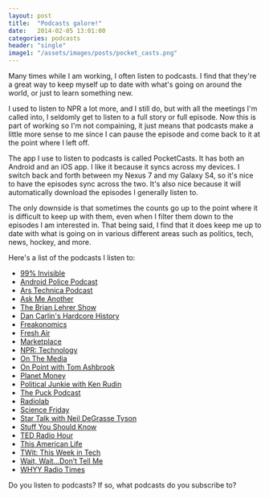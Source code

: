 ```yaml
---
layout: post
title:  "Podcasts galore!"
date:   2014-02-05 13:01:00
categories: podcasts
header: "single"
image1: "/assets/images/posts/pocket_casts.png"
---
```


Many times while I am working, I often listen to podcasts. I find that they're a great way to keep myself up to date with what's going on around the world, or just to learn something new.

I used to listen to NPR a lot more, and I still do, but with all the meetings I'm called into, I seldomly get to listen to a full story or full episode. Now this is part of working so I'm not compaining, it just means that podcasts make a little more sense to me since I can pause the episode and come back to it at the point where I left off.

The app I use to listen to podcasts is called PocketCasts. It has both an Android and an iOS app. I like it because it syncs across my devices. I switch back and forth between my Nexus 7 and my Galaxy S4, so it's nice to have the episodes sync across the two. It's also nice because it will automatically download the episodes I generally listen to.

The only downside is that sometimes the counts go up to the point where it is difficult to keep up with them, even when I filter them down to the episodes I am interested in. That being said, I find that it does keep me up to date with what is going on in various different areas such as politics, tech, news, hockey, and more.

Here's a list of the podcasts I listen to:

- <a href="http://99percentinvisible.org" target="_blank">99% Invisible</a>
- <a href="http://www.androidpolice.com" target="_blank">Android Police Podcast</a>
- <a href="http://www.arstechnica.com" target="_blank">Ars Technica Podcast</a>
- <a href="http://www.npr.org/podcasts/510299/ask-me-another" target="_blank">Ask Me Another</a>
- <a href="http://www.wnyc.org/shows/bl/" target="_blank">The Brian Lehrer Show</a>
- <a href="http://www.dancarlin.com/hardcore-history-series/" target="_blank">Dan Carlin's Hardcore History</a>
- <a href="http://freakonomics.com" target="_blank">Freakonomics</a>
- <a href="http://www.npr.org/programs/fresh-air/" target="_blank">Fresh Air</a>
- <a href="http://www.marketplace.org" target="_blank">Marketplace</a>
- <a href="http://www.npr.org/rss/podcast/podcast_detail.php?siteId=4819382" target="_blank">NPR: Technology</a>
- <a href="http://www.onthemedia.org/" target="_blank">On The Media</a>
- <a href="http://onpoint.wbur.org/" target="_blank">On Point with Tom Ashbrook</a>
- <a href="http://www.npr.org/blogs/money/" target="_blank">Planet Money</a>
- <a href="http://krpoliticaljunkie.com" target="_blank">Political Junkie with Ken Rudin</a>
- <a href="http://www.puckpodcast.com/" target="_blank">The Puck Podcast</a>
- <a href="http://www.radiolab.org/" target="_blank">Radiolab</a>
- <a href="http://sciencefriday.com/" target="_blank">Science Friday</a>
- <a href="http://www.startalkradio.net" target="_blank">Star Talk with Neil DeGrasse Tyson</a>
- <a href="http://www.stuffyoushouldknow.com/podcasts/" target="_blank">Stuff You Should Know</a>
- <a href="http://www.npr.org/programs/ted-radio-hour/" target="_blank">TED Radio Hour</a>
- <a href="http://www.thisamericanlife.org" target="_blank">This American Life</a>
- <a href="http://twit.tv/" target="_blank">TWit: This Week in Tech</a>
- <a href="http://www.npr.org/programs/wait-wait-dont-tell-me/" target="_blank">Wait, Wait&#8230;Don&#8217;t Tell Me</a>
- <a href="http://whyy.org/cms/radiotimes/" target="_blank">WHYY Radio Times</a>

Do you listen to podcasts? If so, what podcasts do you subscribe to?
